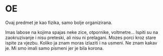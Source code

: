 # OE

Ovaj predmet je kao fizika, samo bolje organizirana.

Imas labose na kojima spajas neke zice, otpornike, voltmetre... Ispiti su na zaokruzivanje i nisu preteski, ali nisu ni prelagani. Mozes porci kroz stare ispite za vjezbu. Koliko ja znam moras izlaziti i na usmeni. Ne znam kakav je. Mi smo imali samo pismeni jer je bila korona.